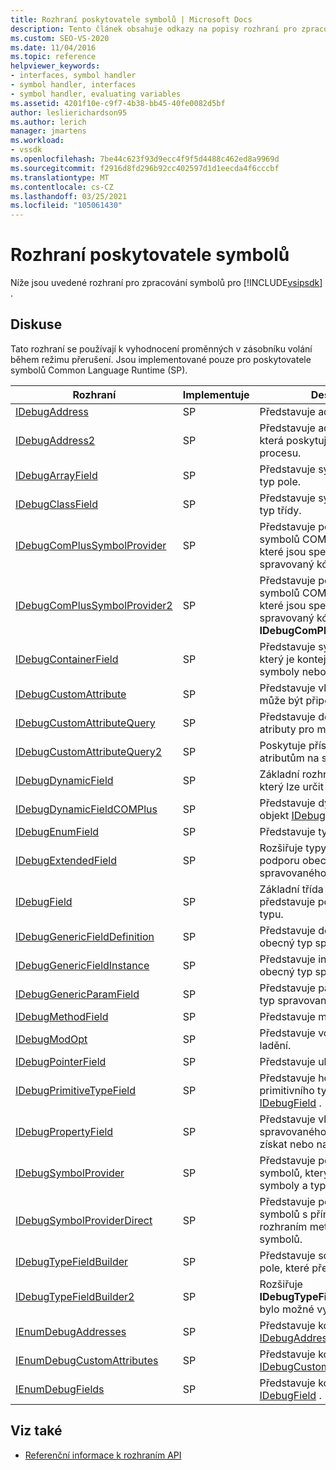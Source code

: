 ```yaml
---
title: Rozhraní poskytovatele symbolů | Microsoft Docs
description: Tento článek obsahuje odkazy na popisy rozhraní pro zpracování symbolů pro sadu Visual Studio SDK, které vyhodnotí proměnné v zásobníku volání během režimu přerušení.
ms.custom: SEO-VS-2020
ms.date: 11/04/2016
ms.topic: reference
helpviewer_keywords:
- interfaces, symbol handler
- symbol handler, interfaces
- symbol handler, evaluating variables
ms.assetid: 4201f10e-c9f7-4b38-bb45-40fe0082d5bf
author: leslierichardson95
ms.author: lerich
manager: jmartens
ms.workload:
- vssdk
ms.openlocfilehash: 7be44c623f93d9ecc4f9f5d4488c462ed8a9969d
ms.sourcegitcommit: f2916d8fd296b92cc402597d1d1eecda4f6cccbf
ms.translationtype: MT
ms.contentlocale: cs-CZ
ms.lasthandoff: 03/25/2021
ms.locfileid: "105061430"
---
```

# <a name="symbol-provider-interfaces"></a>Rozhraní poskytovatele symbolů
Níže jsou uvedené rozhraní pro zpracování symbolů pro [!INCLUDE[vsipsdk](../../../extensibility/includes/vsipsdk_md.md)] .

## <a name="discussion"></a>Diskuse
 Tato rozhraní se používají k vyhodnocení proměnných v zásobníku volání během režimu přerušení. Jsou implementované pouze pro poskytovatele symbolů Common Language Runtime (SP).

|Rozhraní|Implementuje|Description|
|---------------|--------------------|-----------------|
|[IDebugAddress](../../../extensibility/debugger/reference/idebugaddress.md)|SP|Představuje adresu položky.|
|[IDebugAddress2](../../../extensibility/debugger/reference/idebugaddress2.md)|SP|Představuje adresu položky, která poskytuje přístup k ID procesu.|
|[IDebugArrayField](../../../extensibility/debugger/reference/idebugarrayfield.md)|SP|Představuje symbol pole nebo typ pole.|
|[IDebugClassField](../../../extensibility/debugger/reference/idebugclassfield.md)|SP|Představuje symbol třídy nebo typ třídy.|
|[IDebugComPlusSymbolProvider](../../../extensibility/debugger/reference/idebugcomplussymbolprovider.md)|SP|Představuje poskytovatele symbolů COM+ s metodami, které jsou specifické pro spravovaný kód.|
|[IDebugComPlusSymbolProvider2](../../../extensibility/debugger/reference/idebugcomplussymbolprovider2.md)|SP|Představuje poskytovatele symbolů COM+ s metodami, které jsou specifické pro spravovaný kód a rozšiřuje **IDebugComPlusSymbolProvider**.|
|[IDebugContainerField](../../../extensibility/debugger/reference/idebugcontainerfield.md)|SP|Představuje symbol nebo typ, který je kontejnerem pro jiné symboly nebo typy.|
|[IDebugCustomAttribute](../../../extensibility/debugger/reference/idebugcustomattribute.md)|SP|Představuje vlastní atribut, který může být připojen k symbolu.|
|[IDebugCustomAttributeQuery](../../../extensibility/debugger/reference/idebugcustomattributequery.md)|SP|Představuje dotaz pro vlastní atributy pro metodu nebo typ.|
|[IDebugCustomAttributeQuery2](../../../extensibility/debugger/reference/idebugcustomattributequery2.md)|SP|Poskytuje přístup k vlastním atributům na symbolu.|
|[IDebugDynamicField](../../../extensibility/debugger/reference/idebugdynamicfield.md)|SP|Základní rozhraní pro jakýkoli typ, který lze určit za běhu.|
|[IDebugDynamicFieldCOMPlus](../../../extensibility/debugger/reference/idebugdynamicfieldcomplus.md)|SP|Představuje dynamické pole pro objekt [IDebugBinder](../../../extensibility/debugger/reference/idebugbinder.md) .|
|[IDebugEnumField](../../../extensibility/debugger/reference/idebugenumfield.md)|SP|Představuje typ výčtu.|
|[IDebugExtendedField](../../../extensibility/debugger/reference/idebugextendedfield.md)|SP|Rozšiřuje typy dostupných polí na podporu obecných kódů spravovaného kódu.|
|[IDebugField](../../../extensibility/debugger/reference/idebugfield.md)|SP|Základní třída pro všechna pole; představuje popis symbolu nebo typu.|
|[IDebugGenericFieldDefinition](../../../extensibility/debugger/reference/idebuggenericfielddefinition.md)|SP|Představuje definici pole pro obecný typ spravovaného kódu.|
|[IDebugGenericFieldInstance](../../../extensibility/debugger/reference/idebuggenericfieldinstance.md)|SP|Představuje instanci pole pro obecný typ spravovaného kódu.|
|[IDebugGenericParamField](../../../extensibility/debugger/reference/idebuggenericparamfield.md)|SP|Představuje parametr pro obecný typ spravovaného kódu.|
|[IDebugMethodField](../../../extensibility/debugger/reference/idebugmethodfield.md)|SP|Představuje metodu.|
|[IDebugModOpt](../../../extensibility/debugger/reference/idebugmodopt.md)|SP|Představuje volitelný modifikátor ladění.|
|[IDebugPointerField](../../../extensibility/debugger/reference/idebugpointerfield.md)|SP|Představuje ukazatel.|
|[IDebugPrimitiveTypeField](../../../extensibility/debugger/reference/idebugprimitivetypefield.md)|SP|Představuje hodnotu výčtu primitivního typu z rozhraní [IDebugField](../../../extensibility/debugger/reference/idebugfield.md) .|
|[IDebugPropertyField](../../../extensibility/debugger/reference/idebugpropertyfield.md)|SP|Představuje vlastnost třídy spravovaného kódu, kterou lze získat nebo nastavit.|
|[IDebugSymbolProvider](../../../extensibility/debugger/reference/idebugsymbolprovider.md)|SP|Představuje poskytovatele symbolů, který poskytuje symboly a typy.|
|[IDebugSymbolProviderDirect](../../../extensibility/debugger/reference/idebugsymbolproviderdirect.md)|SP|Představuje poskytovatele symbolů s přímým přístupem k rozhraním metadat a základních symbolů.|
|[IDebugTypeFieldBuilder](../../../extensibility/debugger/reference/idebugtypefieldbuilder.md)|SP|Představuje schopnost vytvořit pole, které představuje typ.|
|[IDebugTypeFieldBuilder2](../../../extensibility/debugger/reference/idebugtypefieldbuilder2.md)|SP|Rozšiřuje **IDebugTypeFieldBuilder** tak, aby bylo možné vytvářet typy polí.|
|[IEnumDebugAddresses](../../../extensibility/debugger/reference/ienumdebugaddresses.md)|SP|Představuje kolekci objektů [IDebugAddress](../../../extensibility/debugger/reference/idebugaddress.md) .|
|[IEnumDebugCustomAttributes](../../../extensibility/debugger/reference/ienumdebugcustomattributes.md)|SP|Představuje kolekci objektů [IDebugCustomAttribute](../../../extensibility/debugger/reference/idebugcustomattribute.md) .|
|[IEnumDebugFields](../../../extensibility/debugger/reference/ienumdebugfields.md)|SP|Představuje kolekci objektů [IDebugField](../../../extensibility/debugger/reference/idebugfield.md) .|

## <a name="see-also"></a>Viz také
- [Referenční informace k rozhraním API](../../../extensibility/debugger/reference/api-reference-visual-studio-debugging.md)
